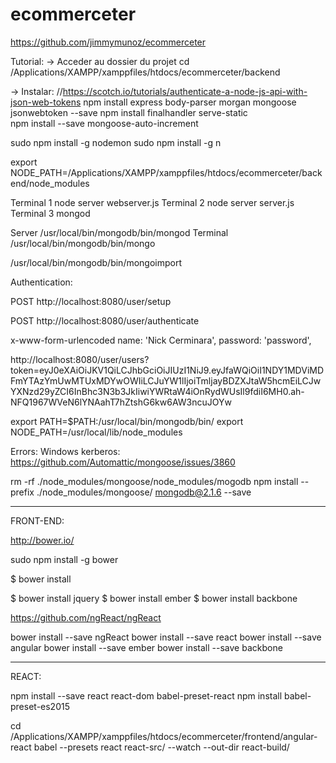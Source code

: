# ecommerceter
https://github.com/jimmymunoz/ecommerceter

Tutorial:
-> Acceder au dossier du projet
cd /Applications/XAMPP/xamppfiles/htdocs/ecommerceter/backend

-> Instalar:
//https://scotch.io/tutorials/authenticate-a-node-js-api-with-json-web-tokens
npm install express body-parser morgan mongoose jsonwebtoken --save
npm install finalhandler serve-static	
npm install --save mongoose-auto-increment

sudo npm install -g nodemon
sudo npm install -g n

export NODE_PATH=/Applications/XAMPP/xamppfiles/htdocs/ecommerceter/backend/node_modules

Terminal 1
node server webserver.js
Terminal 2
node server server.js
Terminal 3
mongod

Server
/usr/local/bin/mongodb/bin/mongod
Terminal
/usr/local/bin/mongodb/bin/mongo

/usr/local/bin/mongodb/bin/mongoimport

Authentication:


POST http://localhost:8080/user/setup

POST http://localhost:8080/user/authenticate

x-www-form-urlencoded
name: 'Nick Cerminara', 
password: 'password',


http://localhost:8080/user/users?token=eyJ0eXAiOiJKV1QiLCJhbGciOiJIUzI1NiJ9.eyJfaWQiOiI1NDY1MDViMDFmYTAzYmUwMTUxMDYwOWIiLCJuYW1lIjoiTmljayBDZXJtaW5hcmEiLCJwYXNzd29yZCI6InBhc3N3b3JkIiwiYWRtaW4iOnRydWUsIl9fdiI6MH0.ah-NFQ1967WVeN6lYNAahT7hZtshG6kw6AW3ncuJOYw

export PATH=$PATH:/usr/local/bin/mongodb/bin/ 
export NODE_PATH=/usr/local/lib/node_modules


Errors:
Windows kerberos:
https://github.com/Automattic/mongoose/issues/3860

rm -rf ./node_modules/mongoose/node_modules/mogodb
npm install --prefix ./node_modules/mongoose/ mongodb@2.1.6 --save


-------
FRONT-END:

http://bower.io/

sudo npm install -g bower

$ bower install

$ bower install jquery
$ bower install ember
$ bower install backbone

https://github.com/ngReact/ngReact

bower install --save ngReact
bower install --save react
bower install --save angular
bower install --save ember
bower install --save backbone

--------
REACT:

npm install --save react react-dom babel-preset-react
npm install babel-preset-es2015 

cd /Applications/XAMPP/xamppfiles/htdocs/ecommerceter/frontend/angular-react
babel --presets react react-src/ --watch --out-dir react-build/



